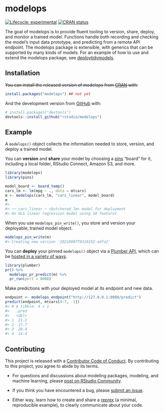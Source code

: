 
<!-- README.md is generated from README.Rmd. Please edit that file -->

# modelops

<!-- badges: start -->

[![Lifecycle:
experimental](https://img.shields.io/badge/lifecycle-experimental-orange.svg)](https://lifecycle.r-lib.org/articles/stages.html#experimental)
[![CRAN
status](https://www.r-pkg.org/badges/version/modelops)](https://CRAN.R-project.org/package=modelops)
<!-- badges: end -->

The goal of modelops is to provide fluent tooling to version, share,
deploy, and monitor a trained model. Functions handle both recording and
checking the model’s input data prototype, and predicting from a remote
API endpoint. The modelops package is extensible, with generics that can
be supported by many kinds of models. For an example of how to use and
extend the modelops package, see
[deploytidymodels](https://github.com/tidymodels/deploytidymodels).

## Installation

~~You can install the released version of modelops from
[CRAN](https://CRAN.R-project.org) with:~~

``` r
install.packages("modelops") ## not yet
```

And the development version from [GitHub](https://github.com/) with:

``` r
# install.packages("devtools")
devtools::install_github("rstudio/modelops")
```

## Example

A `modelops()` object collects the information needed to store, version,
and deploy a trained model.

You can **version** and **share** your model by choosing a
[pins](https://pins.rstudio.com/dev/) “board” for it, including a local
folder, RStudio Connect, Amazon S3, and more.

``` r
library(modelops)
library(pins)

model_board <- board_temp()
cars_lm <- lm(mpg ~ ., data = mtcars)
m <- modelops(cars_lm, "cars_linear", model_board)
m
#> 
#> ── cars_linear ─ <butchered_lm> model for deployment 
#> An OLS linear regression model using 10 features
```

When you use `modelops_pin_write()`, you store and version your
deployable, trained model object.

``` r
modelops_pin_write(m)
#> Creating new version '20210807T031925Z-adfa2'
```

You can **deploy** your pinned `modelops()` object via a [Plumber
API](https://www.rplumber.io/), which can be [hosted in a variety of
ways](https://www.rplumber.io/articles/hosting.html).

``` r
library(plumber)
pr() %>%
  modelops_pr_predict(m) %>%
  pr_run(port = 8088)
```

Make predictions with your deployed model at its endpoint and new data.

``` r
endpoint <- modelops_endpoint("http://127.0.0.1:8088/predict")
predict(endpoint, mtcars[4:7, -1])
#> # A tibble: 4 x 1
#>   .pred
#>   <dbl>
#> 1  21.2
#> 2  17.7
#> 3  20.4
#> 4  14.4
```

## Contributing

This project is released with a [Contributor Code of
Conduct](https://contributor-covenant.org/version/2/0/CODE_OF_CONDUCT.html).
By contributing to this project, you agree to abide by its terms.

-   For questions and discussions about modeling packages, modeling, and
    machine learning, please [post on RStudio
    Community](https://community.rstudio.com/new-topic?category_id=15&tags=tidymodels,question).

-   If you think you have encountered a bug, please [submit an
    issue](https://github.com/rstudio/modelops/issues).

-   Either way, learn how to create and share a
    [reprex](https://reprex.tidyverse.org/articles/articles/learn-reprex.html)
    (a minimal, reproducible example), to clearly communicate about your
    code.

